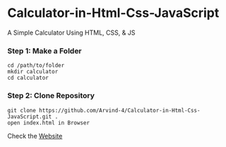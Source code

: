 # Calculator-in-Html-Css-JavaScript

A  Simple Calculator Using HTML, CSS, & JS 

### Step 1: Make a Folder

```
cd /path/to/folder
mkdir calculator
cd calculator
```

### Step 2: Clone Repository

```
git clone https://github.com/Arvind-4/Calculator-in-Html-Css-JavaScript.git .
open index.html in Browser
```

Check the [Website](https://arvind-4.github.io/Calculator-in-Html-Css-JavaScript/)
